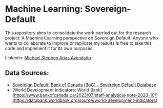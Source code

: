 # Machine Learning: Sovereign-Default

This repository aims to consolidate the work carried out for the research project: A Machine Learning perspective on Sovereign Default. Anyone who wants to collaborate to improve or replicate my results is free to take this code and implement it for its own purposes.

Linkedin: [Michael Stephen Arias Avendaño](https://www.linkedin.com/in/michaelstephenarias/)

## Data Sources:

- [Sovereign Default: Bank of Canada (BoC) - Sovereign Default Database](https://www.bankofcanada.ca/2023/07/staff-analytical-note-2023-10/)
- [World Development Indicators: World Bank](https://www.bankofcanada.ca/2023/07/staff-analytical-note-2023-10/](https://databank.worldbank.org/source/world-development-indicators)
